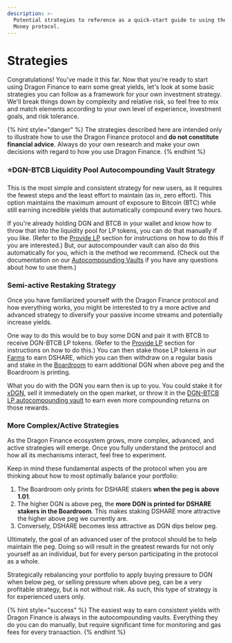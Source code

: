 ```yaml
---
description: >-
  Potential strategies to reference as a quick-start guide to using the Bomb
  Money protocol.
---
```


# Strategies

Congratulations! You've made it this far. Now that you're ready to start using Dragon Finance to earn some great yields, let's look at some basic strategies you can follow as a framework for your own investment strategy. We'll break things down by complexity and relative risk, so feel free to mix and match elements according to your own level of experience, investment goals, and risk tolerance.

{% hint style="danger" %}
The strategies described here are intended only to illustrate how to use the Dragon Finance protocol and **do not constitute financial advice**. Always do your own research and make your own decisions with regard to how you use Dragon Finance.
{% endhint %}

### **⭐DGN-BTCB Liquidity Pool Autocompounding Vault Strategy**

This is the most simple and consistent strategy for new users, as it requires the fewest steps and the least effort to maintain (as in, zero effort). This option maintains the maximum amount of exposure to Bitcoin (BTC) while still earning incredible yields that automatically compound every two hours.

If you're already holding DGN and BTCB in your wallet and know how to throw that into the liquidity pool for LP tokens, you can do that manually if you like. (Refer to the [Provide LP](../helpful-guides/provide-lp.md) section for instructions on how to do this if you are interested.) But, our autocompounder vault can also do this automatically for you, which is the method we recommend. (Check out the documentation on our [Autocompounding Vaults](autocompounding-vaults.md) if you have any questions about how to use them.)

### Semi-active Restaking Strategy

Once you have familiarized yourself with the Dragon Finance protocol and how everything works, you might be interested to try a more active and advanced strategy to diversify your passive income streams and potentially increase yields.

One way to do this would be to buy some DGN and pair it with BTCB to receive DGN-BTCB LP tokens. (Refer to the [Provide LP](../helpful-guides/provide-lp.md) section for instructions on how to do this.) You can then stake those LP tokens in our [Farms](../protocol/farms.md) to earn DSHARE, which you can then withdraw on a regular basis and stake in the [Boardroom](../protocol/boardroom.md) to earn additional DGN when above peg and the Boardroom is printing.

What you do with the DGN you earn then is up to you. You could stake it for [xDGN](../protocol/xbomb-bomb-staking.md), sell it immediately on the open market, or throw it in the [DGN-BTCB LP autocompounding vault](autocompounding-vaults.md) to earn even more compounding returns on those rewards.

### **More Complex/Active Strategies**

As the Dragon Finance ecosystem grows, more complex, advanced, and active strategies will emerge. Once you fully understand the protocol and how all its mechanisms interact, feel free to experiment.

Keep in mind these fundamental aspects of the protocol when you are thinking about how to most optimally balance your portfolio:

1. The Boardroom only prints for DSHARE stakers **when the peg is above 1.01**.
2. The higher DGN is above peg, the **more DGN is printed for DSHARE stakers in the Boardroom**. This makes staking DSHARE more attractive the higher above peg we currently are.
3. Conversely, DSHARE becomes less attractive as DGN dips below peg.

Ultimately, the goal of an advanced user of the protocol should be to help maintain the peg. Doing so will result in the greatest rewards for not only yourself as an individual, but for every person participating in the protocol as a whole.

Strategically rebalancing your portfolio to apply buying pressure to DGN when below peg, or selling pressure when above peg, can be a very profitable strategy, but is not without risk. As such, this type of strategy is for experienced users only.

{% hint style="success" %}
The easiest way to earn consistent yields with Dragon Finance is always in the autocompounding vaults. Everything they do you can do manually, but require significant time for monitoring and gas fees for every transaction.
{% endhint %}

